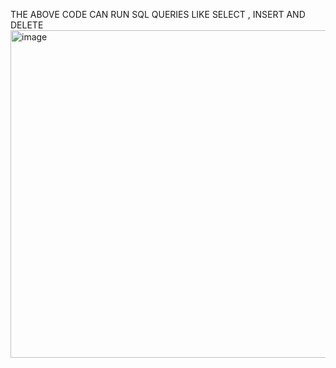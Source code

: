 THE ABOVE CODE CAN RUN SQL QUERIES LIKE SELECT , INSERT AND DELETE
<img width="524" alt="image" src="https://github.com/user-attachments/assets/c7d0501e-4403-436b-8595-e8a7b1d3009e">
